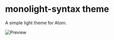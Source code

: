 # monolight-syntax theme

A simple light theme for Atom.

![Preview](https://raw.githubusercontent.com/warang580/onelight-syntax/master/preview.png)
